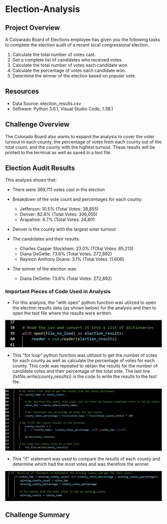 # Election-Analysis

## Project Overview
A Coloarado Board of Elections employee has given you the following tasks to complete the election audit of a recent local congressional election.

1. Calculate the total number of votes cast.
2. Get a complete list of candidates who received votes.
3. Calculate the total number of votes each candidate won.
4. Calculate the percentage of votes each candidate won.
5. Determine the winner of the election based on popular vote.

## Resources
- Data Source: election_results.csv
- Software: Python 3.6.1, Visual Studio Code, 1.38.1

## Challenge Overview

The Colorado Board also wants to expand the analysis to cover the voter turnout in each county, the percentage of votes from each county out of the total count, and the county with the highest turnout. These results will be printed to the terminal as well as saved in a text file. 

## Election Audit Results

This analysis shows that:

* There were 369,711 votes cast in the election

* Breakdown of the vote count and percentages for each county:
  * Jefferson: 10.5% (Total Votes: 38,855)
  * Denver: 82.8% (Total Votes: 306,055)
  * Arapahoe: 6.7% (Total Votes: 24,801
  
* Denver is the county with the largest voter turnout

* The candidates and their results:
  * Charles Casper Stockham: 23.0% (TOtal Votes: 85,213)
  * Diana DeGette: 73.8% (Total Votes: 272,892)
  * Raymon Anthony Doane: 3.1% (Total Votes: 11,606)
  
* The winner of the election was:
  * Diana DeGette: 73.8% (Total Votes: 272,892)

### Important Pieces of Code Used in Analysis

  * For this analysis, the "with open" python function was utilized to open the election results data (as shown below) for the analysis and then to open the text file  where the results were written. 
  
![With_Open.png](/Resources/With_Open.png)

  * This "for loop" python function was utilized to get the number of votes for each county as well as calculate the percentage of votes for each county. This code was repeated to obtain the results for the number of candidate votes and their percentage of the total vote. The last line (txtfile.write(county_results)) is the code to write the results to the text file.
  
![For_Loop_County_Votes.png](/Resources/For_Loop_County_Votes.png)

 * This "if" statement was used to compare the results of each county and determine which had the most votes and was therefore the winner.
 
 ![Winning_Percentage.png](/Resources/Winning_Percentage.png)


## Challenge Summary
